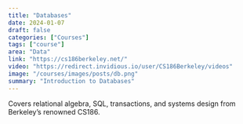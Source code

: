 ```yaml
---
title: "Databases"
date: 2024-01-07
draft: false
categories: ["Courses"]
tags: ["course"]
area: "Data"
link: "https://cs186berkeley.net/"
video: "https://redirect.invidious.io/user/CS186Berkeley/videos"
image: "/courses/images/posts/db.png"
summary: "Introduction to Databases"
---
```


Covers relational algebra, SQL, transactions, and systems design from Berkeley’s renowned CS186.
